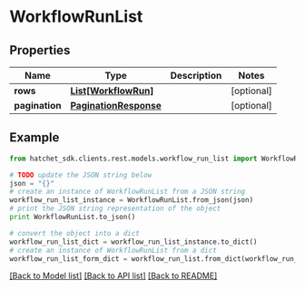 # WorkflowRunList


## Properties

Name | Type | Description | Notes
------------ | ------------- | ------------- | -------------
**rows** | [**List[WorkflowRun]**](WorkflowRun.md) |  | [optional] 
**pagination** | [**PaginationResponse**](PaginationResponse.md) |  | [optional] 

## Example

```python
from hatchet_sdk.clients.rest.models.workflow_run_list import WorkflowRunList

# TODO update the JSON string below
json = "{}"
# create an instance of WorkflowRunList from a JSON string
workflow_run_list_instance = WorkflowRunList.from_json(json)
# print the JSON string representation of the object
print WorkflowRunList.to_json()

# convert the object into a dict
workflow_run_list_dict = workflow_run_list_instance.to_dict()
# create an instance of WorkflowRunList from a dict
workflow_run_list_form_dict = workflow_run_list.from_dict(workflow_run_list_dict)
```
[[Back to Model list]](../README.md#documentation-for-models) [[Back to API list]](../README.md#documentation-for-api-endpoints) [[Back to README]](../README.md)


